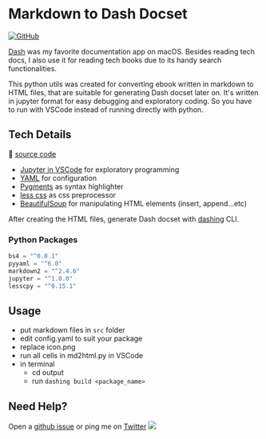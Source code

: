 # Markdown to Dash Docset

[![GitHub](https://img.shields.io/github/license/hoishing/markdown-to-dash-docset)](https://opensource.org/licenses/MIT)

[Dash](https://kapeli.com/dash) was my favorite documentation app on macOS. Besides reading tech docs, I also use it for reading tech books due to its handy search functionalities.

This python utils was created for converting ebook written in markdown to HTML files, that are suitable for generating Dash docset later on. It's written in jupyter format for easy debugging and exploratory coding. So you have to run with VSCode instead of running directly with python.

## Tech Details

🔗 [source code](https://github.com/hoishing/markdown-to-dash-docset)

- [Jupyter in VSCode](https://code.visualstudio.com/docs/python/jupyter-support-py) for exploratory programming
- [YAML](https://pyyaml.org/) for configuration
- [Pygments](https://pygments.org/) as syntax highlighter
- [less css](https://lesscss.org/) as css preprocessor
- [BeautifulSoup](https://www.crummy.com/software/BeautifulSoup/) for manipulating HTML elements (insert, append...etc)

After creating the HTML files, generate Dash docset with [dashing](https://github.com/technosophos/dashing) CLI.

### Python Packages

```js
bs4 = "^0.0.1"
pyyaml = "^6.0"
markdown2 = "^2.4.6"
jupyter = "^1.0.0"
lesscpy = "^0.15.1"
```

## Usage

- put markdown files in `src` folder
- edit config.yaml to suit your package
- replace icon.png
- run all cells in md2html.py in VSCode
- in terminal
  - cd output
  - run `dashing build <package_name>`

## Need Help?

Open a [github issue](https://github.com/hoishing/markdown-to-dash-docset/issues) or ping me on [Twitter](https://twitter.com/hoishing) ![](https://api.iconify.design/logos/twitter.svg?width=20)

